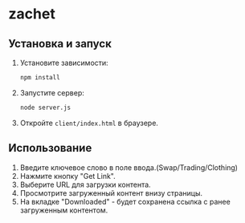 # zachet

## Установка и запуск

1. Установите зависимости:

    ```bash
    npm install
    ```

2. Запустите сервер:

    ```bash
    node server.js
    ```

3. Откройте `client/index.html` в браузере.

## Использование

1. Введите ключевое слово в поле ввода.(Swap/Trading/Clothing)
2. Нажмите кнопку "Get Link".
3. Выберите URL для загрузки контента.
4. Просмотрите загруженный контент внизу страницы.
5. На вкладке "Downloaded" - будет сохранена ссылка с ранее загруженным контентом.
